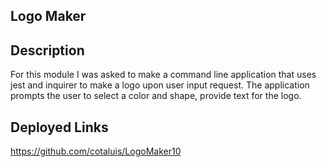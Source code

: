 ## Logo Maker

## Description

For this module I was asked to make a command line application that uses jest and inquirer to make a logo upon user input request. The application prompts the user to select a color and shape, provide text for the logo.

## Deployed Links

https://github.com/cotaluis/LogoMaker10
